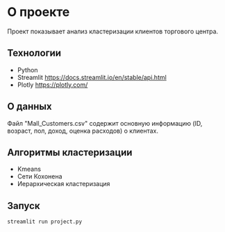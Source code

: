 # О проекте
Проект показывает анализ кластеризации клиентов торгового центра. 

## Технологии
- Python
- Streamlit https://docs.streamlit.io/en/stable/api.html
- Plotly https://plotly.com/

## О данных
Файл "Mall_Customers.csv" содержит основную информацию (ID, возраст, пол, доход, оценка расходов) о клиентах. 

## Алгоритмы кластеризации
- Kmeans
- Сети Кохонена
- Иерархическая кластеризация

## Запуск
`streamlit run project.py`
